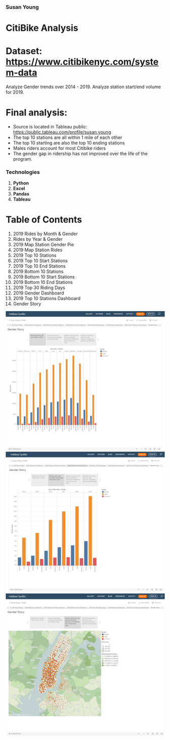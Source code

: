 ### Susan Young

# CitiBike Analysis

# Dataset: https://www.citibikenyc.com/system-data

Analyze Gender trends over 2014 - 2019. 
Analyze station start/end volume for 2019.

# Final analysis:
 
  * Source is located in Tableau public: https://public.tableau.com/profile/susan.young
  * The top 10 stations are all within 1 mile of each other
  * The top 10 starting are also the top 10 ending stations
  * Males riders account for most Citibike riders
  * The gender gap in ridership has not improved over the life of the program. 

### Technologies

1. **Python**
2. **Excel**
3. **Pandas**
4. **Tableau**


# Table of Contents

1. 2019 Rides by Month & Gender
2. Rides by Year & Gender
3. 2019 Map Station Gender Pie
4. 2019 Map Station Rides
5. 2019 Top 10 Stations
6. 2019 Top 10 Start Stations
7. 2019 Top 10 End Stations
8. 2019 Bottom 10 Stations
9. 2019 Bottom 10 Start Stations
10. 2019 Bottom 10 End Stations
11. 2019 Top 30 Riding Days
12. 2019 Gender Dashboard
13. 2019 Top 10 Stations Dashboard
14. Gender Story

![2019 Gender Conmparison](Images/2019_gender.JPG)
![Year over Year Comparison](Images/year_over_year_gender.JPG)
![Gender Ratio Map](Images/map_ratio.JPG)


